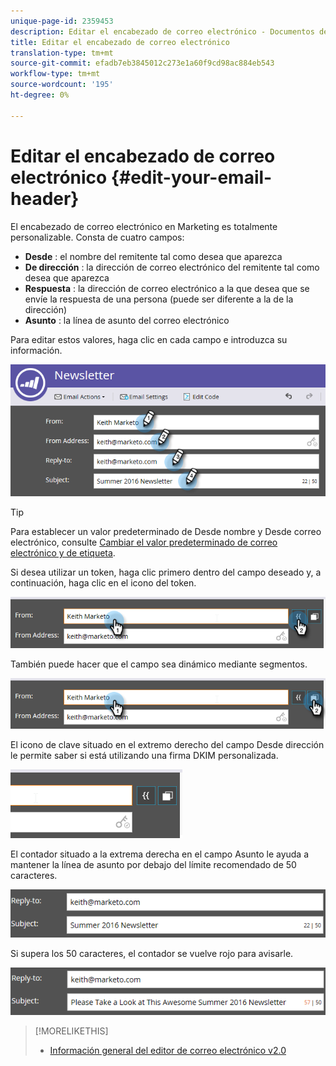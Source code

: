 ```yaml
---
unique-page-id: 2359453
description: Editar el encabezado de correo electrónico - Documentos de marketing - Documentación del producto
title: Editar el encabezado de correo electrónico
translation-type: tm+mt
source-git-commit: efadb7eb3845012c273e1a60f9cd98ac884eb543
workflow-type: tm+mt
source-wordcount: '195'
ht-degree: 0%

---
```



# Editar el encabezado de correo electrónico {#edit-your-email-header}

El encabezado de correo electrónico en Marketing es totalmente personalizable. Consta de cuatro campos:

* **Desde** : el nombre del remitente tal como desea que aparezca
* **De dirección** : la dirección de correo electrónico del remitente tal como desea que aparezca
* **Respuesta** : la dirección de correo electrónico a la que desea que se envíe la respuesta de una persona (puede ser diferente a la de la dirección)
* **Asunto** : la línea de asunto del correo electrónico

Para editar estos valores, haga clic en cada campo e introduzca su información.

![](assets/one-3.png)

>[!TIP]
>
>Para establecer un valor predeterminado de Desde nombre y Desde correo electrónico, consulte [Cambiar el valor predeterminado de correo electrónico y de etiqueta](/help/marketo/product-docs/administration/email-setup/change-the-default-from-email-and-from-label.md).

Si desea utilizar un token, haga clic primero dentro del campo deseado y, a continuación, haga clic en el icono del token.

![](assets/two-3.png)

También puede hacer que el campo sea dinámico mediante segmentos.

![](assets/three-2.png)

El icono de clave situado en el extremo derecho del campo Desde dirección le permite saber si está utilizando una firma DKIM personalizada.

![](assets/four-2.png)

El contador situado a la extrema derecha en el campo Asunto le ayuda a mantener la línea de asunto por debajo del límite recomendado de 50 caracteres.

![](assets/five-1.png)

Si supera los 50 caracteres, el contador se vuelve rojo para avisarle.

![](assets/six-1.png)

>[!MORELIKETHIS]
>
>* [Información general del editor de correo electrónico v2.0](/help/marketo/product-docs/email-marketing/general/email-editor-2/email-editor-v2-0-overview.md)

